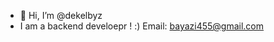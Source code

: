 - 👋 Hi, I’m @dekelbyz
- I am a backend develoepr ! :)
  Email: bayazi455@gmail.com

<!---
dekelbyz/dekelbyz is a ✨ special ✨ repository because its `README.md` (this file) appears on your GitHub profile.
You can click the Preview link to take a look at your changes.
--->
